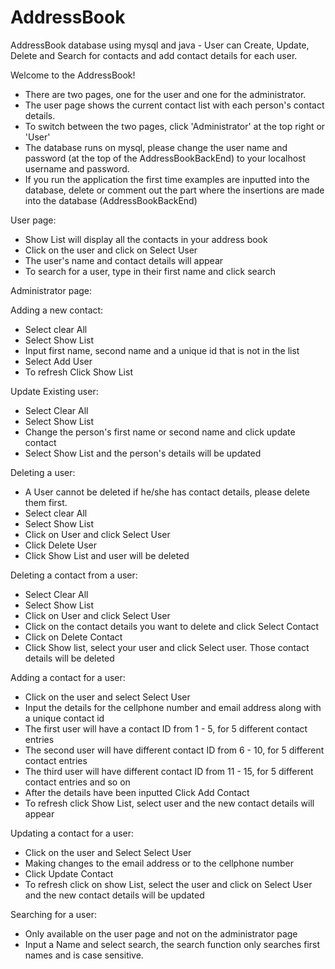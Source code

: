# AddressBook
AddressBook database using mysql and java - User can Create, Update, Delete and Search for contacts and add contact details for each user. 

Welcome to the AddressBook! 

- There are two pages, one for the user and one for the administrator. 
- The user page shows the current contact list with each person's contact details. 
- To switch between the two pages, click 'Administrator' at the top right or 'User' 
- The database runs on mysql, please change the user name and password (at the top of the AddressBookBackEnd) to your localhost username and password.
- If you run the application the first time examples are inputted into the database, delete or comment out the part where the insertions are made into the database (AddressBookBackEnd)

User page:
- Show List will display all the contacts in your address book 
- Click on the user and click on Select User 
- The user's name and contact details will appear 
- To search for a user, type in their first name and click search 


Administrator page: 

Adding a new contact: 
- Select clear All
- Select Show List 
- Input first name, second name and a unique id that is not in the list 
- Select Add User 
- To refresh Click Show List 

Update Existing user: 
- Select Clear All 
- Select Show List 
- Change the person's first name or second name and click update contact
- Select Show List and the person's details will be updated 

Deleting a user: 
- A User cannot be deleted if he/she has contact details, please delete them first. 
- Select clear All 
- Select Show List 
- Click on User and click Select User
- Click Delete User 
- Click Show List and user will be deleted 

Deleting a contact from a user: 
- Select Clear All 
- Select Show List 
- Click on User and click Select User 
- Click on the contact details you want to delete and click Select Contact 
- Click on Delete Contact 
- Click Show list, select your user and click Select user. Those contact details will be deleted 

Adding a contact for a user: 
- Click on the user and select Select User 
- Input the details for the cellphone number and email address along with a unique contact id 
- The first user will have a contact ID from 1 - 5, for 5 different contact entries 
- The second user will have different contact ID from 6 - 10, for 5 different contact entries 
- The third user will have different contact ID from 11 - 15, for 5 different contact entries and so on 
- After the details have been inputted Click Add Contact 
- To refresh click Show List, select user and the new contact details will appear

Updating a contact for a user: 
- Click on the user and Select Select User 
- Making changes to the email address or to the cellphone number 
- Click Update Contact 
- To refresh click on show List, select the user and click on Select User  and the new contact details will be updated

Searching for a user: 
- Only available on the user page and not on the administrator page 
- Input a Name and select search, the search function only searches first names and is case sensitive.






